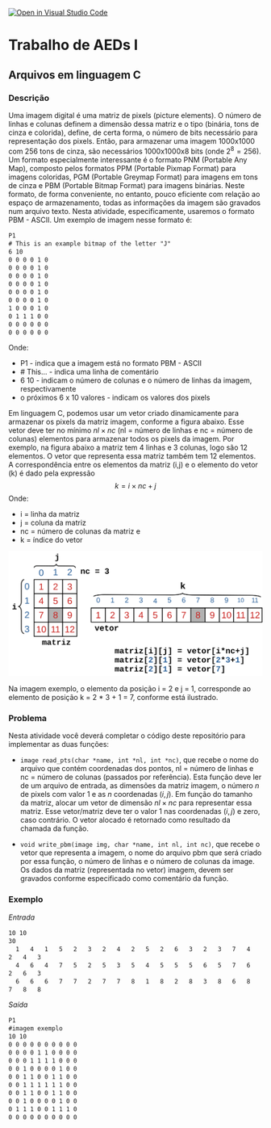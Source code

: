 [![Open in Visual Studio Code](https://classroom.github.com/assets/open-in-vscode-f059dc9a6f8d3a56e377f745f24479a46679e63a5d9fe6f495e02850cd0d8118.svg)](https://classroom.github.com/online_ide?assignment_repo_id=5485096&assignment_repo_type=AssignmentRepo)
# Trabalho de AEDs I
## Arquivos em linguagem C

### Descrição

Uma imagem digital é uma matriz de pixels (picture elements). O número de linhas e colunas definem a dimensão dessa matriz e o tipo (binária, tons de cinza e colorida), define, de certa forma, o número de bits necessário para representação dos pixels. Então, para armazenar uma imagem 1000x1000 com 256 tons de cinza, são necessários 1000x1000x8 bits (onde $2^8 =256$).
Um formato especialmente interessante é o formato PNM (Portable Any Map), composto pelos formatos PPM (Portable Pixmap Format) para imagens coloridas, PGM (Portable Greymap Format) para imagens em tons de cinza e PBM (Portable Bitmap Format) para imagens binárias. Neste formato, de forma conveniente, no entanto, pouco eficiente com relação ao espaço de armazenamento, todas as informações da imagem são gravados num arquivo texto. Nesta atividade, especificamente, usaremos o formato PBM - ASCII. Um exemplo de imagem nesse formato é:

```
P1
# This is an example bitmap of the letter "J"
6 10
0 0 0 0 1 0
0 0 0 0 1 0
0 0 0 0 1 0
0 0 0 0 1 0
0 0 0 0 1 0
0 0 0 0 1 0
1 0 0 0 1 0
0 1 1 1 0 0
0 0 0 0 0 0
0 0 0 0 0 0
```
Onde:
* P1 - indica que a imagem está no formato PBM - ASCII
* \# This... - indica uma linha de comentário
* 6 10 - indicam o número de colunas e o número de linhas da imagem, respectivamente
* o próximos 6 x 10 valores - indicam os valores dos pixels

Em linguagem C, podemos usar um vetor criado dinamicamente para armazenar os pixels da matriz imagem, conforme a figura abaixo. Esse vetor deve ter no mínimo $nl \times nc$ (nl = número de linhas e nc = número de colunas) elementos para armazenar todos os pixels da imagem. Por exemplo, na figura abaixo a matriz tem 4 linhas e 3 colunas, logo são 12 elementos. O vetor que representa essa matriz também tem 12 elementos. A correspondência entre os elementos da matriz (i,j) e o elemento do vetor (k) é dado pela expressão $$ k = i \times nc + j $$ Onde:
* i = linha da matriz
* j = coluna da matriz
* nc = número de colunas da matriz e
* k = índice do vetor


![Representação Linear](representacaolinear.svg)

Na imagem exemplo, o elemento da posição i = 2 e j = 1, corresponde ao elemento de posição k = 2 * 3 + 1 = 7, conforme está ilustrado.

### Problema

Nesta atividade você deverá completar o código deste repositório para implementar as duas funções:
* ```image read_pts(char *name, int *nl, int *nc)```, que recebe o nome do arquivo que contém coordenadas dos pontos, nl = número de linhas e nc = número de colunas (passados por referência). Esta função deve ler de um arquivo de entrada, as dimensões da matriz imagem, o número $n$ de pixels com valor 1 e as $n$ coordenadas $(i,j)$. Em função do tamanho da matriz, alocar um vetor de dimensão $nl \times nc$ para representar essa matriz. Esse vetor/matriz deve ter o valor 1 nas coordenadas $(i,j)$ e zero, caso contrário. O vetor alocado é retornado como resultado da chamada da função.

* ```void write_pbm(image img, char *name, int nl, int nc)```, que recebe o vetor que representa a imagem, o nome do arquivo pbm que será criado por essa função, o número de linhas e o número de colunas da image. Os dados da matriz (representada no vetor) imagem, devem ser gravados conforme especificado como comentário da função.


### Exemplo
_*Entrada*_

```text
10 10
30
  1   4   1   5   2   3   2   4   2   5   2   6   3   2   3   7   4   2   4   3 
  4   6   4   7   5   2   5   3   5   4   5   5   5   6   5   7   6   2   6   3 
  6   6   6   7   7   2   7   7   8   1   8   2   8   3   8   6   8   7   8   8
```
_*Saída*_
```
P1
#imagem exemplo
10 10
0 0 0 0 0 0 0 0 0 0
0 0 0 0 1 1 0 0 0 0
0 0 0 1 1 1 1 0 0 0
0 0 1 0 0 0 0 1 0 0
0 0 1 1 0 0 1 1 0 0
0 0 1 1 1 1 1 1 0 0
0 0 1 1 0 0 1 1 0 0
0 0 1 0 0 0 0 1 0 0
0 1 1 1 0 0 1 1 1 0
0 0 0 0 0 0 0 0 0 0
```

